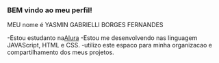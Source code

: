 ### BEM vindo ao meu perfil!

MEU nome é YASMIN GABRIELLI BORGES FERNANDES

-Estou estudanto na[Alura](https://www.aulura.com.br)
-Estou me desenvolvendo nas linguagem JAVAScript, HTML e CSS.
-utilizo este espaco para minha organizacao e compartilhamento dos meus projetos.


